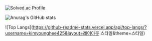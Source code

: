 
  <img src="http://mazassumnida.wtf/api/v2/generate_badge?boj=doctorsean" alt="Solved.ac Profile" />

 
![Anurag's GitHub stats](https://github-readme-stats.vercel.app/api?username=kimyounghee425&show_icons=true&theme=스타일)

![Top Langs](https://github-readme-stats.vercel.app/api/top-langs/?username=kimyounghee425&layout=레이아웃 스타일&theme=스타일)


